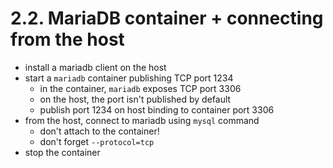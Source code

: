 # 2.2. MariaDB container + connecting from the host

- install a mariadb client on the host
- start a `mariadb` container publishing TCP port 1234
    - in the container, `mariadb` exposes TCP port 3306
    - on the host, the port isn't published by default
    - publish port 1234 on host binding to container port 3306
- from the host, connect to mariadb using `mysql` command
    - don't attach to the container!
    - don't forget `--protocol=tcp`
- stop the container
